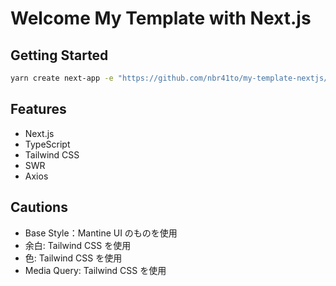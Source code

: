 # Welcome My Template with Next.js

## Getting Started

```sh
yarn create next-app -e "https://github.com/nbr41to/my-template-nextjs/tree/simple"
```

## Features

- Next.js
- TypeScript
- Tailwind CSS
- SWR
- Axios

## Cautions

- Base Style：Mantine UI のものを使用
- 余白: Tailwind CSS を使用
- 色: Tailwind CSS を使用
- Media Query: Tailwind CSS を使用
